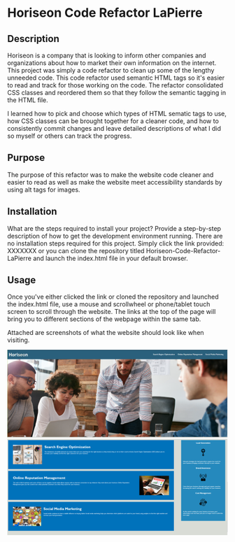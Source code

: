 # Horiseon Code Refactor LaPierre

## Description

Horiseon is a company that is looking to inform other companies and organizations about how to market their own information on the internet. This project was simply a code refactor to clean up some of the lengthy unneeded code. This code refactor used semantic HTML tags so it's easier to read and track for those working on the code. The refactor consolidated CSS classes and reordered them so that they follow the semantic tagging in the HTML file.

I learned how to pick and choose which types of HTML sematic tags to use, how CSS classes can be brought together for a cleaner code, and how to consistently commit changes and leave detailed descriptions of what I did so myself or others can track the progress.

## Purpose

The purpose of this refactor was to make the website code cleaner and easier to read as well as make the website meet accessibility standards by using alt tags for images.

## Installation

What are the steps required to install your project? Provide a step-by-step description of how to get the development environment running.
There are no installation steps required for this project. Simply click the link provided: XXXXXXX or you can clone the repository titled Horiseon-Code-Refactor-LaPierre and launch the index.html file in your default browser.

## Usage

Once you've either clicked the link or cloned the repository and launched the index.html file, use a mouse and scrollwheel or phone/tablet touch screen to scroll through the website. The links at the top of the page will bring you to different sections of the webpage within the same tab.

Attached are screenshots of what the website should look like when visiting.

![Alt text](./assets/images/HoriseonTop.png?raw=true "Top of webpage")
![Alt text](./assets/images/HoriseionBottom.png?raw=true "Bottom of webpage")
